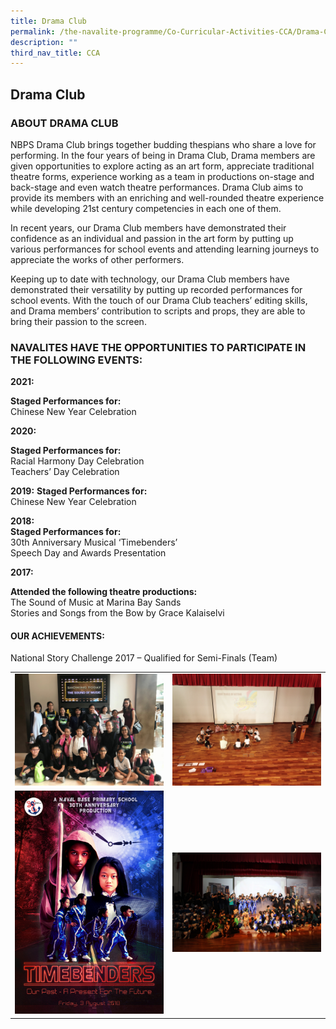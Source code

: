 ```yaml
---
title: Drama Club
permalink: /the-navalite-programme/Co-Curricular-Activities-CCA/Drama-Club/
description: ""
third_nav_title: CCA
---
```




## Drama Club

### ABOUT DRAMA CLUB

NBPS Drama Club brings together budding thespians who share a love for performing. In the four years of being in Drama Club, Drama members are given opportunities to explore acting as an art form, appreciate traditional theatre forms, experience working as a team in productions on-stage and back-stage and even watch theatre performances. Drama Club aims to provide its members with an enriching and well-rounded theatre experience while developing 21st century competencies in each one of them.

In recent years, our Drama Club members have demonstrated their confidence as an individual and passion in the art form by putting up various performances for school events and attending learning journeys to appreciate the works of other performers.

Keeping up to date with technology, our Drama Club members have demonstrated their versatility by putting up recorded performances for school events. With the touch of our Drama Club teachers’ editing skills, and Drama members’ contribution to scripts and props, they are able to bring their passion to the screen.

### NAVALITES HAVE THE OPPORTUNITIES TO PARTICIPATE IN THE FOLLOWING EVENTS:

**2021:**

**Staged Performances for:** <br>
Chinese New Year Celebration

  

**2020:**

**Staged Performances for:** <br>
Racial Harmony Day Celebration  <br>
Teachers’ Day Celebration

**2019:**
**Staged Performances for:**<br>
Chinese New Year Celebration

**2018:**<br>
**Staged Performances for:**<br>
30th Anniversary Musical ‘Timebenders’<br>
Speech Day and Awards Presentation

  

**2017:** 

**Attended the following theatre productions:** <br>
The Sound of Music at Marina Bay Sands<br>
Stories and Songs from the Bow by Grace Kalaiselvi

  

#### OUR ACHIEVEMENTS:

National Story Challenge 2017 – Qualified for Semi-Finals (Team)



|  |  |  
| -------- | -------- | 
|   ![](/images/drama1.jpeg)   |   ![](/images/drama3.jpeg)   |     
|   ![](/images/drama4.jpeg)   |   ![](/images/drama5.jpeg)   |      

